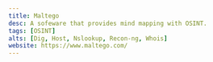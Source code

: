 ```yaml
---
title: Maltego
desc: A sofeware that provides mind mapping with OSINT.
tags: [OSINT]
alts: [Dig, Host, Nslookup, Recon-ng, Whois]
website: https://www.maltego.com/
---
```

